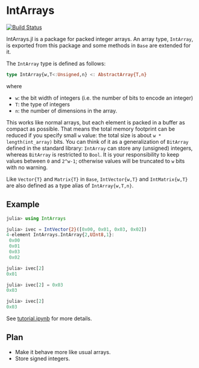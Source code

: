 # IntArrays

[![Build Status](https://travis-ci.org/bicycle1885/IntArrays.jl.svg?branch=master)](https://travis-ci.org/bicycle1885/IntArrays.jl)

IntArrays.jl is a package for packed integer arrays.
An array type, `IntArray`, is exported from this package and some methods in
`Base` are extended for it.

The `IntArray` type is defined as follows:

```julia
type IntArray{w,T<:Unsigned,n} <: AbstractArray{T,n}
```

where

* `w`: the bit width of integers (i.e. the number of bits to encode an integer)
* `T`: the type of integers
* `n`: the number of dimensions in the array.

This works like normal arrays, but each element is packed in a buffer as compact as possible.
That means the total memory footprint can be reduced if you specify small `w`
value: the total size is about `w * length(int_array)` bits.
You can think of it as a generalization of `BitArray` defined in the standard library:
`IntArray` can store any (unsigned) integers, whereas `BitArray` is restricted
to `Bool`.
It is your responsibility to keep values between `0` and `2^w-1`; otherwise
values will be truncated to `w` bits with no warning.

Like `Vector{T}` and `Matrix{T}` in `Base`, `IntVector{w,T}` and `IntMatrix{w,T}` are also defined as a type alias of `IntArray{w,T,n}`.

## Example

```julia
julia> using IntArrays

julia> ivec = IntVector{2}([0x00, 0x01, 0x03, 0x02])
4-element IntArrays.IntArray{2,UInt8,1}:
 0x00
 0x01
 0x03
 0x02

julia> ivec[2]
0x01

julia> ivec[2] = 0x03
0x03

julia> ivec[2]
0x03
```

See [tutorial.ipynb](./tutorial.ipynb) for more details.

## Plan

* Make it behave more like usual arrays.
* Store signed integers.
